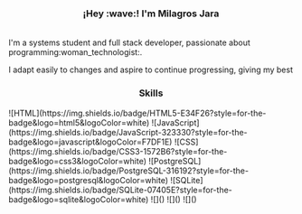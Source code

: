 <h3 align="center">¡Hey :wave:! I'm Milagros Jara</h3>
</p>
<br/>I'm a systems student and full stack developer, passionate about programming:woman_technologist:.

I adapt easily to changes and aspire to continue progressing, giving my best</br>

 <h3 align="center">Skills</h3>
</p>
![HTML](https://img.shields.io/badge/HTML5-E34F26?style=for-the-badge&logo=html5&logoColor=white)
![JavaScript](https://img.shields.io/badge/JavaScript-323330?style=for-the-badge&logo=javascript&logoColor=F7DF1E)
![CSS](https://img.shields.io/badge/CSS3-1572B6?style=for-the-badge&logo=css3&logoColor=white)
![PostgreSQL](https://img.shields.io/badge/PostgreSQL-316192?style=for-the-badge&logo=postgresql&logoColor=white)
![SQLite](https://img.shields.io/badge/SQLite-07405E?style=for-the-badge&logo=sqlite&logoColor=white)
![]()
![]()
![]()


